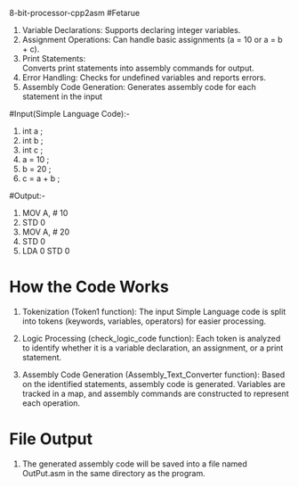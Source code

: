 8-bit-processor-cpp2asm
#Fetarue
1) Variable Declarations: 
						Supports declaring integer variables.
2) Assignment Operations: 
					   Can handle basic assignments (a = 10 or a = b + c).
3) Print Statements: 	
				   Converts print statements into assembly commands for output.
4) Error Handling:
			    Checks for undefined variables and reports errors.
5) Assembly Code Generation:
							Generates assembly code for each statement in the input

#Input(Simple Language Code):-
1) int a ;
2) int b ;
3) int c ;
4) a = 10 ;
5) b = 20 ;
6) c = a + b ;

#Output:-
1) MOV A, # 10
2) STD 0
3) MOV A, # 20
4) STD 0
5) LDA 0 STD 0


# How the Code Works
1) Tokenization (Token1 function): The input Simple Language code is split into tokens (keywords, variables, operators) for easier processing.

2) Logic Processing (check_logic_code function): Each token is analyzed to identify whether it is a variable declaration, an assignment, or a print statement.

3) Assembly Code Generation (Assembly_Text_Converter function): Based on the identified statements, assembly code is generated. Variables are tracked in a map, and assembly commands are constructed to represent each operation.

# File Output
1) The generated assembly code will be saved into a file named OutPut.asm in the same directory as the program.


